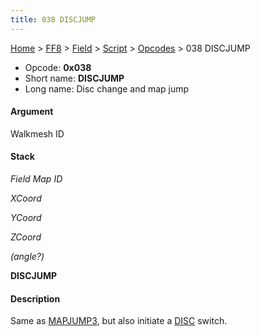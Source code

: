 ```yaml
---
title: 038 DISCJUMP
---
```


[Home](/Main%20Page.md) > [FF8](/FF8.md) > [Field](/FF8/Field.md) > [Script](/FF8/Field/Script.md) > [Opcodes](/FF8/Field/Script/Opcodes.md) > 038 DISCJUMP

-   Opcode: **0x038**
-   Short name: **DISCJUMP**
-   Long name: Disc change and map jump

#### Argument

Walkmesh ID

#### Stack

  
*Field Map ID*

*XCoord*

*YCoord*

*ZCoord*

*(angle?)*

**DISCJUMP**

#### Description

Same as [MAPJUMP3][], but also initiate a [DISC][] switch.

  [MAPJUMP3]: /FF8/Field/Script/Opcodes/02A%20MAPJUMP3.md "wikilink"
  [DISC]: /FF8/Field/Script/Opcodes/11F%20DISC.md "wikilink"
